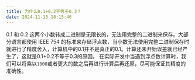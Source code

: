 ```yaml
---
title: 为什么0.1+0.2不等于0.3？
date: 2024-11-15 18:15:46
---
```


0.1 和 0.2 这两个小数转成二进制是无限长的，无法用完整的二进制来保存。大部分语言都使用 IEEE 754 的标准来存储浮点数，当小数无法使用完整二进制保存时就进行了精度舍入，计算机中的0.1并不是真正的0.1。计算还未开始误差就已经产生了，这就是0.1+0.2不等于0.3的原因。
在实际开发中当遇到浮点数计算时，我们可以将乘以`1000`或者更大的数之后再进行计算后再还原，尽可能保证其精度的准确性。

